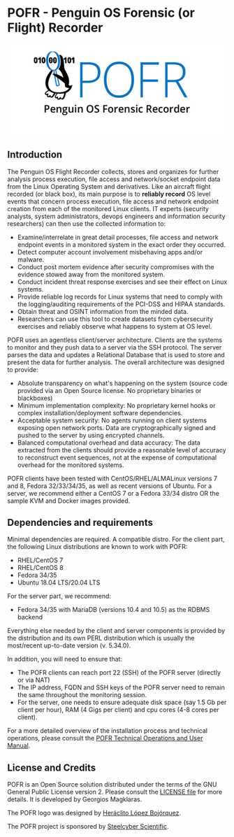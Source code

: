 # POFR - Penguin OS Forensic (or Flight) Recorder

![GitHub Logo](/POFR.png)<br>

## Introduction
The Penguin OS Flight Recorder collects, stores and organizes for further analysis process execution, file access and network/socket endpoint data from the Linux Operating System and derivatives. Like an aircraft flight recorded (or black box), its main purpose is to **reliably record** OS level events that concern process execution, file access and network endpoint creation from each of the monitored Linux clients. IT experts (security analysts, system administrators, devops engineers and information security researchers) can then use the collected information to:
<br>
* Examine/interrelate in great detail processes, file access and network endpoint events in a monitored system in the exact order they occurred.<br>
* Detect computer account involvement misbehaving apps and/or malware. <br>
* Conduct post mortem evidence after security compromises with the evidence stowed away from the monitored system. <br>
* Conduct incident threat response exercises and see their effect on Linux systems. 
* Provide reliable log records for Linux systems that need to comply with the logging/auditing requirements of the PCI-DSS and HIPAA standards.
* Obtain threat and OSINT information from the minded data.
* Researchers can use this tool to create datasets from cybersecurity exercises and reliably observe what happens to system at OS level.

POFR uses an agentless client/server architecture. Clients are the systems to monitor and they push data to a server via the SSH protocol. The server parses the data and updates a Relational Database that is used to store and present the data for further analysis. The overall architecture was designed to provide:
<br>
* Absolute transparency on what's happening on the system (source code provided via an Open Source license. No proprietary binaries or blackboxes)
* Minimum implementation complexity: No proprietary kernel hooks or complex installation/deployment software dependencies. 
* Acceptable system security: No agents running on client systems exposing open network ports. Data are cryptographically signed and pushed to the server by using encrypted channels.
* Balanced computational overhead and data accuracy: The data extracted from the clients should provide a reasonable level of accuracy to reconstruct event sequences, not at the expense of computational overhead for the monitored systems.
  

POFR clients have been tested with CentOS/RHEL/ALMALinux versions 7 and 8, Fedora 32/33/34/35, as well as recent versions of Ubuntu.
For a server, we recommend either a CentOS 7 or a Fedora 33/34 distro OR the sample KVM and Docker images provided. 

## Dependencies and requirements

Minimal dependencies are required. A compatible distro. For the client part, the following Linux distributions are known to work with POFR:
* RHEL/CentOS 7
* RHEL/CentOS 8
* Fedora 34/35
* Ubuntu 18.04 LTS/20.04 LTS

For the server part, we recommend:
* Fedora 34/35 with MariaDB (versions 10.4 and 10.5) as the RDBMS backend

Everything else needed by the client and server components is provided by the distribution and its own PERL distribution which is usually the most/recent up-to-date version (v. 5.34.0). 

In addition, you will need to ensure that: 
* The POFR clients can reach port 22 (SSH) of the POFR server (directly or via NAT)
* The IP address, FQDN and SSH keys of the POFR server need to remain the same throughout the monitoring session.
* For the server, one needs to ensure adequate disk space (say 1.5 Gb per client per hour), RAM (4 Gigs per client) and cpu cores (4-8 cores per client). 

For a more detailed overview of the installation process and technical operations, please consult the [POFR Technical Operations and User Manual](doc/POFRmanual.pdf). 

## License and Credits

POFR is an Open Source solution distributed under the terms of the GNU General Public License version 2. Please consult the [LICENSE file](/LICENSE) for more details. It is developed by Georgios Magklaras. 

The POFR logo was designed by [Heráclito López Bojórquez](https://www.imdb.com/name/nm3736848/).

The POFR project is sponsored by [Steelcyber Scientific](https://www.steelcyber.com). <br>



